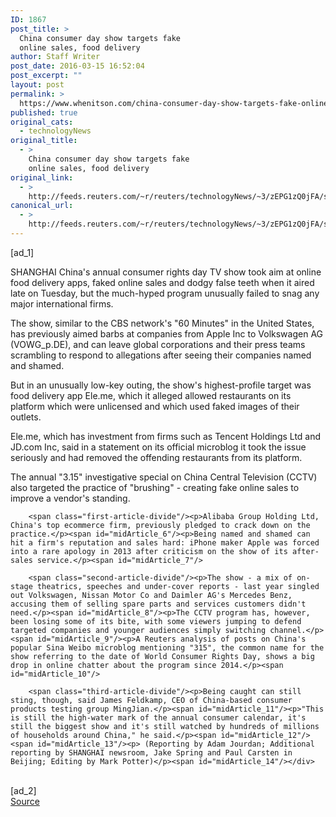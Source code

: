 ```yaml
---
ID: 1867
post_title: >
  China consumer day show targets fake
  online sales, food delivery
author: Staff Writer
post_date: 2016-03-15 16:52:04
post_excerpt: ""
layout: post
permalink: >
  https://www.whenitson.com/china-consumer-day-show-targets-fake-online-sales-food-delivery/
published: true
original_cats:
  - technologyNews
original_title:
  - >
    China consumer day show targets fake
    online sales, food delivery
original_link:
  - >
    http://feeds.reuters.com/~r/reuters/technologyNews/~3/zEPG1zQ0jFA/story01.htm
canonical_url:
  - >
    http://feeds.reuters.com/~r/reuters/technologyNews/~3/zEPG1zQ0jFA/story01.htm
---
```

 [ad_1]
<br><div id="articleText">
<span id="midArticle_start"/>

<span id="midArticle_0"/><span class="focusParagraph" readability="6"><p><span class="articleLocation">SHANGHAI</span> China's annual consumer rights day TV show took aim at online food delivery apps, faked online sales and dodgy false teeth when it aired late on Tuesday, but the much-hyped program unusually failed to snag any major international firms.</p></span><span id="midArticle_1"/><p>The show, similar to the CBS network's "60 Minutes" in the United States, has previously aimed barbs at companies from Apple Inc to Volkswagen AG (<span id="symbol_VOWG_p.DE_0">VOWG_p.DE</span>), and can leave global corporations and their press teams scrambling to respond to allegations after seeing their companies named and shamed.</p><span id="midArticle_2"/><p>But in an unusually low-key outing, the show's highest-profile target was food delivery app Ele.me, which it alleged allowed restaurants on its platform which were unlicensed and which used faked images of their outlets.</p><span id="midArticle_3"/><p>Ele.me, which has investment from firms such as Tencent Holdings Ltd and JD.com Inc, said in a statement on its official microblog it took the issue seriously and had removed the offending restaurants from its platform.</p><span id="midArticle_4"/><p>The annual "3.15" investigative special on China Central Television (CCTV) also targeted the practice of "brushing" - creating fake online sales to improve a vendor's standing.</p><span id="midArticle_5"/>
        
        <span class="first-article-divide"/><p>Alibaba Group Holding Ltd, China's top ecommerce firm, previously pledged to crack down on the practice.</p><span id="midArticle_6"/><p>Being named and shamed can hit a firm's reputation and sales hard: iPhone maker Apple was forced into a rare apology in 2013 after criticism on the show of its after-sales service.</p><span id="midArticle_7"/>
        
        <span class="second-article-divide"/><p>The show - a mix of on-stage theatrics, speeches and under-cover reports - last year singled out Volkswagen, Nissan Motor Co and Daimler AG's Mercedes Benz, accusing them of selling spare parts and services customers didn't need.</p><span id="midArticle_8"/><p>The CCTV program has, however, been losing some of its bite, with some viewers jumping to defend targeted companies and younger audiences simply switching channel.</p><span id="midArticle_9"/><p>A Reuters analysis of posts on China's popular Sina Weibo microblog mentioning "315", the common name for the show referring to the date of World Consumer Rights Day, shows a big drop in online chatter about the program since 2014.</p><span id="midArticle_10"/>
        
        <span class="third-article-divide"/><p>Being caught can still sting, though, said James Feldkamp, CEO of China-based consumer products testing group MingJian.</p><span id="midArticle_11"/><p>"This is still the high-water mark of the annual consumer calendar, it's still the biggest show and it's still watched by hundreds of millions of households around China," he said.</p><span id="midArticle_12"/><span id="midArticle_13"/><p> (Reporting by Adam Jourdan; Additional reporting by SHANGHAI newsroom, Jake Spring and Paul Carsten in Beijing; Editing by Mark Potter)</p><span id="midArticle_14"/></div>
<br>[ad_2]
<br><a href="http://feeds.reuters.com/~r/reuters/technologyNews/~3/zEPG1zQ0jFA/story01.htm">Source </a>
